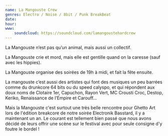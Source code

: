 ```yaml
---
name: La Mangouste Crew
genres: Electro / Noise / 8bit / Punk BreakBeat
date:
hour:
www:
    soundcloud: https://soundcloud.com/lamangoustehardcrew
---
```

La Mangouste n’est pas qu’un animal, mais aussi un collectif.

La Mangouste crie et mord, mais elle est gentille quand on la caresse (sauf avec les hippies).

La Mangouste organise des soirées de 19h à midi, et fait la fête ensuite.

La mangouste c’est aussi des artistes qui font des musiques un peu barrées comme du drunkcore 64 bits ou du speed calyspo, et qui répondent aux doux noms de Clotaire 1er, Capuchon, Rayon Vert, MC Crousti Croc, Destop, Keriko, Renaissance de l’Empire et Carouff…

Mais la Mangouste c'est surtout une très belle rencontre pour Ghetto Art lors de l'édition breakcore de notre soirée Electronik Basstard, il y a maintenant un an. Le courant est tellement bien passé que nous avons décidé de leurs offrir une scène sur le festival avec pour seule consigne d'y foutre le bordel !
